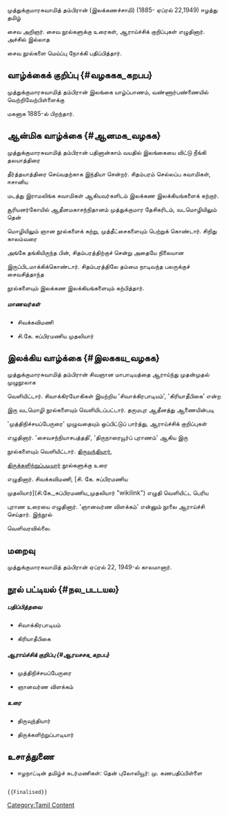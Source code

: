 முத்துக்குமாரசுவாமித் தம்பிரான் (இலக்கணச்சாமி) (1885- ஏப்ரல் 22,1949) ஈழத்து தமிழ்
சைவ அறிஞர். சைவ நூல்களுக்கு உரைகள், ஆராய்ச்சிக் குறிப்புகள் எழுதினார். அச்சில் இல்லாத
சைவ நூல்களை மெய்ப்பு நோக்கி பதிப்பித்தார்.

## வாழ்க்கைக் குறிப்பு {#வழககக_கறபப}

முத்துக்குமாரசுவாமித் தம்பிரான் இலங்கை யாழ்ப்பாணம், வண்ணார்பண்ணையில் வெற்றிவேற்பிள்ளைக்கு
மகனாக 1885-ல் பிறந்தார்.

## ஆன்மிக வாழ்க்கை {#ஆனமக_வழகக}

முத்துக்குமாரசுவாமித் தம்பிரான் பதினான்காம் வயதில் இலங்கையை விட்டு நீங்கி தலயாத்திரை
தீர்த்தயாத்திரை செய்வதற்காக இந்தியா சென்றர். சிதம்பரம் செல்லப்ப சுவாமிகள், ஈசானிய
மடத்து இராமலிங்க சுவாமிகள் ஆகியவர்களிடம் இலக்கண இலக்கியங்களைக் கற்றார்.
சூரியனர்கோயில் ஆதீனமகாசந்நிதானம் முத்துக்குமார தேசிகரிடம், வடமொழியிலும் தென்
மொழியிலும் ஞான நூல்களைக் கற்று, முத்தீட்சைகளையும் பெற்றுக் கொண்டார். சிறிது காலம்வரை
அங்கே தங்கியிருந்த பின், சிதம்பரத்திற்குச் சென்று அதையே நிலையான
இருப்பிடமாக்கிக்கொண்டார். சிதம்பரத்திலே தம்மை நாடிவந்த பலருக்குச் சைவசித்தாந்த
நூல்களையும் இலக்கண இலக்கியங்களையும் கற்பித்தார்.

##### மாணவர்கள்

-   சிவக்கவிமணி
-   சி.கே. சுப்பிரமணிய முதலியார்

## இலக்கிய வாழ்க்கை {#இலககய_வழகக}

முத்துக்குமாரசுவாமித் தம்பிரான் சிவஞான மாபாடியத்தை ஆராய்ந்து முதன்முதல் முழுநூலாக
வெளியிட்டார். சிவாக்கிரயோகிகள் இயற்றிய 'சிவாக்கிரபாடியம்', 'கிரியாதீபிகை' என்ற
இரு வடமொழி நூல்களையும் வெளியிடப்பட்டார். தருமபுர ஆதீனத்து ஆணையின்படி
'முத்திநிச்சயப்பேருரை' முழுவதையும் ஒப்பிட்டுப் பார்த்து, ஆராய்ச்சிக் குறிப்புகள்
எழுதினார். \'சைவசந்நியாசபத்ததி\', \'திருநாரையூர்ப் புராணம்\' ஆகிய இரு
நூல்களையும் வெளியிட்டார். [திருவுந்தியார்](திருவுந்தியார் "wikilink"),
[திருக்களிற்றுப்படியார்](திருக்களிற்றுப்படியார் "wikilink") நூல்களுக்கு உரை
எழுதினார். சிவக்கவிமணி, [சி. கே. சுப்பிரமணிய
முதலியார்](சி.கே._சுப்பிரமணிய_முதலியார் "wikilink") எழுதி வெளியிட்ட பெரிய
புராண உரையை எழுதினார். 'ஞானவர்ண விளக்கம்' என்னும் நூலை ஆராய்ச்சி செய்தார். இந்நூல்
வெளிவரவில்லை.

## மறைவு

முத்துக்குமாரசுவாமித் தம்பிரான் ஏப்ரல் 22, 1949-ல் காலமானார்.

## நூல் பட்டியல் {#நல_படடயல}

##### பதிப்பித்தவை

-   சிவாக்கிரபாடியம்
-   கிரியாதீபிகை

##### ஆராய்ச்சிக் குறிப்பு {#ஆரயசசக_கறபப}

-   முத்திநிச்சயப்பேருரை
-   ஞானவர்ண விளக்கம்

##### உரை

-   திருவுந்தியார்
-   திருக்களிற்றுப்பாடியார்

## உசாத்துணை

-   ஈழநாட்டின் தமிழ்ச் சுடர்மணிகள்: தென் புலோலியூர்: மு. கணபதிப்பிள்ளை

```{=mediawiki}
{{Finalised}}
```
[Category:Tamil Content](Category:Tamil_Content "wikilink")
